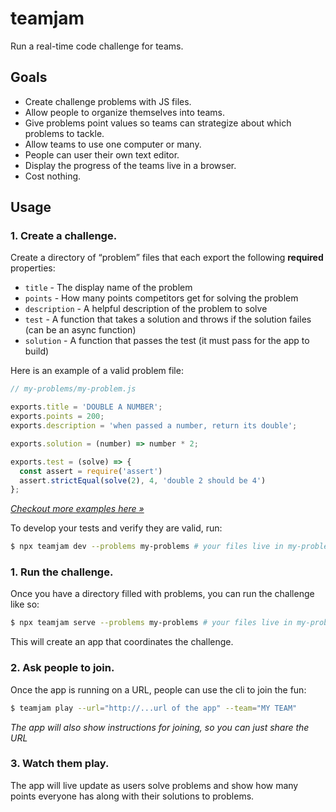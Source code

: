 # teamjam

Run a real-time code challenge for teams.

## Goals

* Create challenge problems with JS files.
* Allow people to organize themselves into teams.
* Give problems point values so teams can strategize about which problems to tackle.
* Allow teams to use one computer or many.
* People can user their own text editor.
* Display the progress of the teams live in a browser.
* Cost nothing.

## Usage

### 1. Create a challenge.

Create a directory of “problem” files that each export the following **required** properties:

- `title` - The display name of the problem
- `points` - How many points competitors get for solving the problem
- `description` - A helpful description of the problem to solve
- `test` - A function that takes a solution and throws if the solution failes (can be an async function)
- `solution` - A function that passes the test (it must pass for the app to build)

Here is an example of a valid problem file:

```javascript
// my-problems/my-problem.js

exports.title = 'DOUBLE A NUMBER';
exports.points = 200;
exports.description = 'when passed a number, return its double';

exports.solution = (number) => number * 2;

exports.test = (solve) => {
  const assert = require('assert')
  assert.strictEqual(solve(2), 4, 'double 2 should be 4')
};
```

_[Checkout more examples here »](https://github.com/skiano/teamjam/tree/master/example)_

To develop your tests and verify they are valid, run:

```bash
$ npx teamjam dev --problems my-problems # your files live in my-problems/
```

### 1. Run the challenge.

Once you have a directory filled with problems, you can run the challenge like so:

```bash
$ npx teamjam serve --problems my-problems # your files live in my-problems/
```

This will create an app that coordinates the challenge.

### 2. Ask people to join.

Once the app is running on a URL, people can use the cli to join the fun:

```bash
$ teamjam play --url="http://...url of the app" --team="MY TEAM"
```

_The app will also show instructions for joining, so you can just share the URL_

### 3. Watch them play.

The app will live update as users solve problems and show how many points everyone has along with their solutions to problems.

